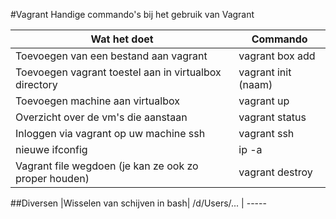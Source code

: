 #Vagrant
Handige commando's bij het gebruik van Vagrant
 
Wat het doet| Commando
 ----------| -------
 Toevoegen van een bestand aan vagrant| vagrant box add
 Toevoegen vagrant toestel aan in virtualbox directory| vagrant init (naam)
 Toevoegen machine aan virtualbox | vagrant up
 Overzicht over de vm's die aanstaan | vagrant status
 Inloggen via vagrant op uw machine ssh | vagrant ssh
 nieuwe ifconfig | ip -a
 Vagrant file wegdoen (je kan ze ook zo proper houden) | vagrant destroy


##Diversen
 <Opgelet : Bij het installeren zijn we erop gebotst dat je echt in de folder moet zitten om succes te hebben. Screenshot hiervan zal nog worden toegevoegd>
 |Wisselen van schijven in bash| /d/Users/... | -----
 
